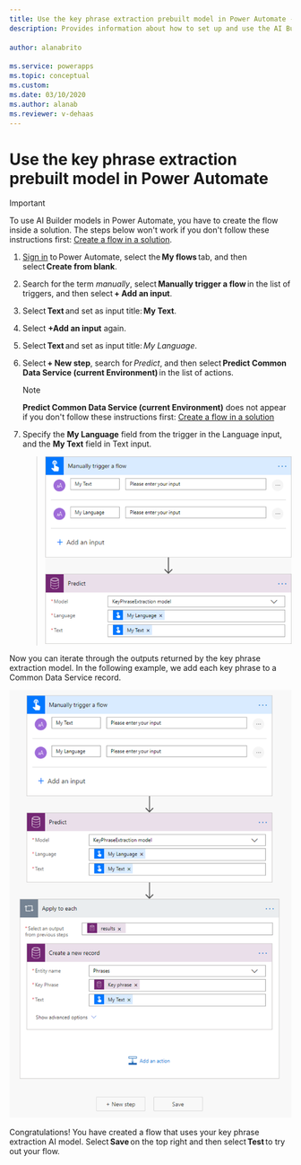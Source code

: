 ```yaml
---
title: Use the key phrase extraction prebuilt model in Power Automate - AI Builder | Microsoft Docs
description: Provides information about how to set up and use the AI Builder business card reader in model-driven apps 

author: alanabrito

ms.service: powerapps
ms.topic: conceptual
ms.custom: 
ms.date: 03/10/2020
ms.author: alanab
ms.reviewer: v-dehaas
---
```



# Use the key phrase extraction prebuilt model in Power Automate


> [!IMPORTANT]
 > To use AI Builder models in Power Automate, you have to create the flow inside a solution. The steps below won't work if you don't follow these instructions first: [Create a flow in a solution](/flow/create-flow-solution).

1. [Sign in](https://flow.microsoft.com/signin) to Power Automate, select the **My flows** tab, and then select **Create from blank**.
1. Search for the term *manually*, select **Manually trigger a flow** in the list of triggers, and then select **+ Add an input**.
1. Select **Text** and set as input title: **My Text**.
1. Select **+Add an input** again.
1. Select **Text** and set as input title: *My Language*.
1. Select **+ New step**, search for *Predict*, and then select **Predict Common Data Service (current Environment)** in the list of actions.
    >[!NOTE]
    > **Predict Common Data Service (current Environment)** does not appear if you don't follow these instructions first: [Create a flow in a solution](/flow/create-flow-solution)
1. Specify  the **My Language** field from the trigger in the Language input, and the **My Text** field in Text input.

   > ![Manually trigger flow screen](media/flow-trigger-flow3.png "Manually trigger flow screen")

Now you can iterate through the outputs returned by the key phrase extraction model. In the following example, we add each key phrase to a Common Data Service record.

![Add key phrases screen](media/flow-add-phrase.png "Add key phrases in Common Data Service")

Congratulations! You have created a flow that uses your key phrase extraction AI model. Select **Save** on the top right and then select **Test** to try out your flow.

